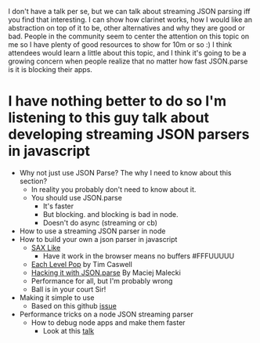 I don't have a talk per se, but we can talk about streaming JSON parsing iff you find that interesting. I can show how clarinet works, how I would like an abstraction on top of it to be, other alternatives and why they are good or bad. People in the community seem to center the attention on this topic on me so I have plenty of good resources to show for 10m or so :) I think attendees would learn a little about this topic, and I think it's going to be a growing concern when people realize that no matter how fast JSON.parse is it is blocking their apps.

# I have nothing better to do so I'm listening to this guy talk about developing streaming JSON parsers in javascript

* Why not just use JSON Parse? The why I need to know about this section?
  * In reality you probably don't need to know about it.
  * You should use JSON.parse
    * It's faster
    * But blocking. and blocking is bad in node.
    * Doesn't do async (streaming or cb)
* How to use a streaming JSON parser in node
* How to build your own a json parser in javascript
  * [SAX Like][clarinet]
    * Have it work in the browser means no buffers #FFFUUUUU
  * [Each Level Pop][jsonparse] by Tim Caswell
  * [Hacking it with JSON.parse][maciej] By Maciej Malecki
  * Performance for all, but I'm probably wrong
  * Ball is in your court Sir!
* Making it simple to use
  * Based on this github [issue]
* Performance tricks on a node JSON streaming parser
  * How to debug node apps and make them faster
    * Look at this [talk]
    
[talk]: https://mkw.st/p/gdd11-berlin-v8-performance-tuning-tricks/#1
[clarinet]: http://github.com/dscape/clarinet
[jsonparse]: https://github.com/creationix/jsonparse
[maciej]: https://gist.github.com/1827416
[issue]: https://github.com/thejh/node-jsos/issues/2 